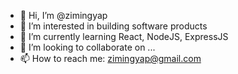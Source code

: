 - 👋 Hi, I’m @zimingyap
- 👀 I’m interested in building software products
- 🌱 I’m currently learning React, NodeJS, ExpressJS
- 💞️ I’m looking to collaborate on ...
- 📫 How to reach me: zimingyap@gmail.com

<!---
zimingyap/zimingyap is a ✨ special ✨ repository because its `README.md` (this file) appears on your GitHub profile.
You can click the Preview link to take a look at your changes.
--->
